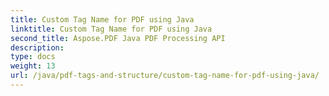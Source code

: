 ```yaml
---
title: Custom Tag Name for PDF using Java
linktitle: Custom Tag Name for PDF using Java
second_title: Aspose.PDF Java PDF Processing API
description: 
type: docs
weight: 13
url: /java/pdf-tags-and-structure/custom-tag-name-for-pdf-using-java/
---
```

